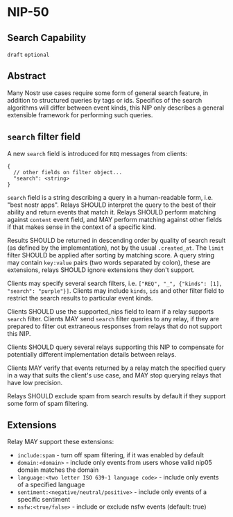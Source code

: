 NIP-50
======

Search Capability
-----------------

`draft` `optional`

## Abstract

Many Nostr use cases require some form of general search feature, in addition to structured queries by tags or ids.
Specifics of the search algorithms will differ between event kinds, this NIP only describes a general
extensible framework for performing such queries.

## `search` filter field

A new `search` field is introduced for `REQ` messages from clients:
```jsonc
{
  // other fields on filter object...
  "search": <string>
}
```
`search` field is a string describing a query in a human-readable form, i.e. "best nostr apps".
Relays SHOULD interpret the query to the best of their ability and return events that match it.
Relays SHOULD perform matching against `content` event field, and MAY perform
matching against other fields if that makes sense in the context of a specific kind.

Results SHOULD be returned in descending order by quality of search result (as defined by the implementation),
not by the usual `.created_at`. The `limit` filter SHOULD be applied after sorting by matching score.
A query string may contain `key:value` pairs (two words separated by colon), these are extensions, relays SHOULD ignore
extensions they don't support.

Clients may specify several search filters, i.e. `["REQ", "_", {"kinds": [1], "search": "purple"}]`. Clients may
include `kinds`, `ids` and other filter field to restrict the search results to particular event kinds.

Clients SHOULD use the supported_nips field to learn if a relay supports `search` filter. Clients MAY send `search`
filter queries to any relay, if they are prepared to filter out extraneous responses from relays that do not support this NIP.

Clients SHOULD query several relays supporting this NIP to compensate for potentially different
implementation details between relays.

Clients MAY verify that events returned by a relay match the specified query in a way that suits the
client's use case, and MAY stop querying relays that have low precision.

Relays SHOULD exclude spam from search results by default if they support some form of spam filtering.

## Extensions

Relay MAY support these extensions:
- `include:spam` - turn off spam filtering, if it was enabled by default
- `domain:<domain>` - include only events from users whose valid nip05 domain matches the domain
- `language:<two letter ISO 639-1 language code>` - include only events of a specified language
- `sentiment:<negative/neutral/positive>` - include only events of a specific sentiment
- `nsfw:<true/false>` - include or exclude nsfw events (default: true)
